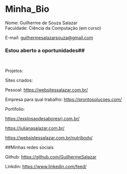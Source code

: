 # Minha_Bio 
Nome: Guilherme de Souza Salazar<br/>
Faculdade: Ciência da Computação (em curso)<br/>

E-mail: guilhermesalazarsouza@gmail.com<br/>


### Estou aberto a oportunidades##
<br/>

Projetos:<br/>

Sites criados:<br/>

Pessoal: https://websitessalazar.com.br/<br/>

Empresa para qual trabalho: https://prontosolucoes.com/<br/>

Portifolio:<br/>

https://explosaodesaboresrj.com.br/<br/>

https://julianasalazar.com.br/<br/>

https://websistessalazar.com.br/nutribody/<br/>


##Minhas redes sociais<br/>


Github: https://github.com/GuilhermeSalazar<br/>

Linkdin: https://www.linkedin.com/feed/<br/>
